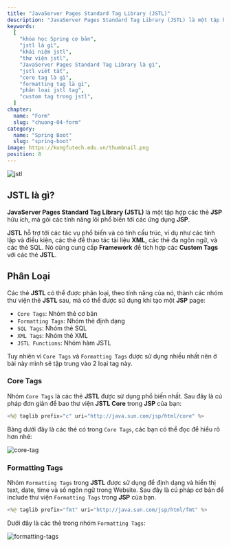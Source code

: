 ```yaml
---
title: "JavaServer Pages Standard Tag Library (JSTL)"
description: "JavaServer Pages Standard Tag Library (JSTL) là một tập hợp các thẻ JSP hữu ích, mà gói các tính năng lõi phổ biến tới các ứng dụng JSP."
keywords:
  [
    "khóa học Spring cơ bản",
    "jstl là gì",
    "khái niệm jstl",
    "thư viện jstl",
    "JavaServer Pages Standard Tag Library là gì",
    "jstl viết tắt",
    "core tag là gì",
    "formatting tag là gì",
    "phân loại jstl tag",
    "custom tag trong jstl",
  ]
chapter:
  name: "Form"
  slug: "chuong-04-form"
category:
  name: "Spring Boot"
  slug: "spring-boot"
image: https://kungfutech.edu.vn/thumbnail.png
position: 8
---
```


![jstl](https://github.com/techmely/hoc-lap-trinh/assets/29374426/55145b25-44d7-41ff-8e8b-90108d7a6f59)

## JSTL là gì?

**JavaServer Pages Standard Tag Library (JSTL)** là một tập hợp các thẻ **JSP** hữu ích, mà gói các tính năng lõi phổ biến tới các ứng dụng **JSP**.

**JSTL** hỗ trợ tới các tác vụ phổ biến và có tính cấu trúc, ví dụ như các tính lặp và điều kiện, các thẻ để thao tác tài liệu **XML**, các thẻ đa ngôn ngữ, và các thẻ SQL. Nó cũng cung cấp **Framework** để tích hợp các **Custom Tags** với các thẻ **JSTL**.

## Phân Loại

Các thẻ **JSTL** có thể được phân loại, theo tính năng của nó, thành các nhóm thư viện thẻ **JSTL** sau, mà có thể được sử dụng khi tạo một **JSP** page:

- `Core Tags`: Nhóm thẻ cơ bản
- `Formatting Tags`: Nhóm thẻ định dạng
- `SQL Tags`: Nhóm thẻ SQL
- `XML Tags`: Nhóm thẻ XML
- `JSTL Functions`: Nhóm hàm JSTL

Tuy nhiên vì `Core Tags` và `Formatting Tags` được sử dụng nhiều nhất nên ở bài này mình sẽ tập trung vào 2 loại tag này.

### Core Tags

Nhóm `Core Tags` là các thẻ **JSTL** được sử dụng phổ biến nhất. Sau đây là cú pháp đơn giản để bao thư viện **JSTL Core** trong **JSP** của bạn:

```java
<%@ taglib prefix="c" uri="http://java.sun.com/jsp/html/core" %>
```

Bảng dưới đây là các thẻ có trong `Core Tags`, các bạn có thể đọc để hiểu rõ hơn nhé:

![core-tag](https://github.com/techmely/hoc-lap-trinh/assets/29374426/ad0f4546-8d71-45db-b18b-bf1263417311)

### Formatting Tags

Nhóm `Formatting Tags` trong **JSTL** được sử dụng để định dạng và hiển thị text, date, time và số ngôn ngữ trong Website. Sau đây là cú pháp cơ bản để include thư viện `Formatting Tags` trong **JSP** của bạn.

```java
<%@ taglib prefix="fmt" uri="http://java.sun.com/jsp/html/fmt" %>
```

Dưới đây là các thẻ trong nhóm `Formatting Tags`:

![formatting-tags](https://github.com/techmely/hoc-lap-trinh/assets/29374426/65eb34a5-3335-44ba-a15c-767d278f330d)
